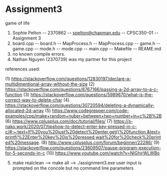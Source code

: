 # Assignment3
game of life

1. Sophie Pelton -- 2370862 -- spelton@chapman.edu -- CPSC350-01 -- Assignment 3
2.  board.cpp -- board.h -- MapProcess.h -- MapProcess.cpp -- game.h -- game.cpp -- mode.h -- mode.cpp -- main.cpp -- Makefile -- REAME.md
3. no known compile errors. 
4. Nathan Nguyen (2370739) was my partner for this project

references used: 

(1) https://stackoverflow.com/questions/12830197/declare-a-multidimentional-array-without-the-size
(2) https://stackoverflow.com/questions/8767166/passing-a-2d-array-to-a-c-function
(3) https://stackoverflow.com/questions/5989670/what-is-the-correct-way-to-delete-char
(4) https://stackoverflow.com/questions/30720594/deleting-a-dynamically-allocated-2d-array
(5) https://www.codegrepper.com/code-examples/cpp/make+random+nuber+between+two+number+in+c%2B%2B
(6) https://www.cplusplus.com/doc/tutorial/files/
(7) https://s-nako.work/2020/07/tipshow-to-detect-enter-key-pressed-in-c-c/#:~:text=If%20you%20just%20detect%20enter,get()%20function.&text=printf(%22Enter%20key%20is%20pressed,wait%20for%20check%20printed%20message.
(8) http://www.cplusplus.com/forum/beginner/22286/
(9) https://stackoverflow.com/questions/23609507/pause-program-execution-for-5-seconds-in-c
(10) https://www.youtube.com/watch?v=NIGhjrWLWBo

5. make realclean --> make all --> ./assignment3.exe
  user input is prompted on the concole but no command line parameters
